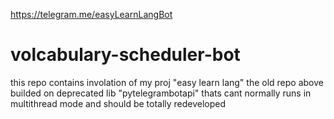 https://telegram.me/easyLearnLangBot

# volcabulary-scheduler-bot
this repo contains involation of my proj "easy learn lang"
the old repo above builded on deprecated lib "pytelegrambotapi" thats cant normally runs in multithread mode and should be totally redeveloped
